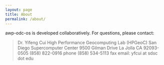 ```yaml
---
layout: page
title: About
permalink: /about/
---
```


awp-odc-os is developed collaboratively.
For questions, please contact:

> Dr. Yifeng Cui
> High Performance Geocomputing Lab (HPGeoC)
> San Diego Supercomputer Center
> 9500 Gilman Drive
> La Jolla CA 92093-0505
> (858) 822-0916 phone
> (858) 534-5113 fax
> email: yfcui at sdsc dot edu
